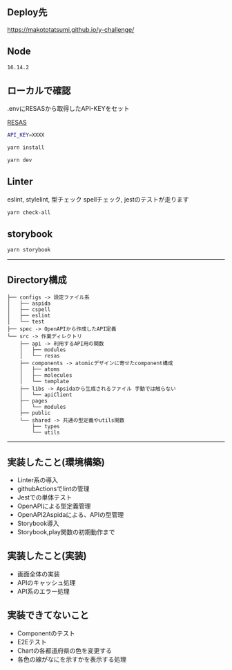 ## Deploy先
https://makototatsumi.github.io/y-challenge/

## Node
```bash
16.14.2
```

## ローカルで確認
.envにRESASから取得したAPI-KEYをセット

[RESAS](https://opendata.resas-portal.go.jp/form.html)

```bash
API_KEY=XXXX
```


```bash
yarn install

yarn dev
```

## Linter
eslint, stylelint, 型チェック spellチェック, jestのテストが走ります 

```bash
yarn check-all
```

## storybook
```bash
yarn storybook
```

---
## Directory構成

```
├── configs -> 設定ファイル系
│   ├── aspida
│   ├── cspell
│   ├── eslint
│   └── test
├── spec -> OpenAPIから作成したAPI定義
└── src -> 作業ディレクトリ
    ├── api -> 利用するAPI用の関数
    │   ├── modules
    │   └── resas
    ├── components -> atomicデザインに寄せたcomponent構成
    │   ├── atoms
    │   ├── molecules
    │   └── template
    ├── libs -> Apsidaから生成されるファイル 手動では触らない
    │   └── apiClient
    ├── pages
    │   └── modules
    ├── public
    └── shared -> 共通の型定義やutils関数
        ├── types
        └── utils
```


---

## 実装したこと(環境構築)
- Linter系の導入
- githubActionsでlintの管理
- Jestでの単体テスト
- OpenAPIによる型定義管理
- OpenAPI2Aspidaによる、APIの型管理
- Storybook導入
- Storybook,play関数の初期動作まで

## 実装したこと(実装)
- 画面全体の実装
- APIのキャッシュ処理
- API系のエラー処理

## 実装できてないこと
- Componentのテスト
- E2Eテスト
- Chartの各都道府県の色を変更する
- 各色の線がなにを示すかを表示する処理
